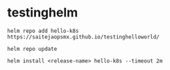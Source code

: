 # testinghelm



    helm repo add hello-k8s https://saitejaopsmx.github.io/testinghelloworld/

    helm repo update
    
    helm install <release-name> hello-k8s --timeout 2m
